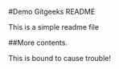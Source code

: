#Demo Gitgeeks README

This is a simple readme file

##More contents. 

This is bound to cause trouble!